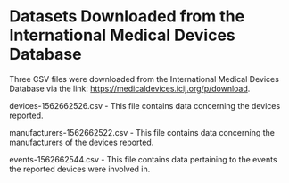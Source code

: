 # Datasets Downloaded from the International Medical Devices Database
Three CSV files were downloaded from the International Medical Devices Database via the link: https://medicaldevices.icij.org/p/download.

devices-1562662526.csv - This file contains data concerning the devices reported.

manufacturers-1562662522.csv - This file contains data concerning the manufacturers of the devices reported.

events-1562662544.csv - This file contains data pertaining to the events the reported devices were involved in.
